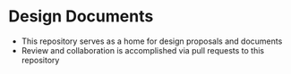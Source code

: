 # Design Documents

- This repository serves as a home for design proposals and documents
- Review and collaboration is accomplished via pull requests to this repository